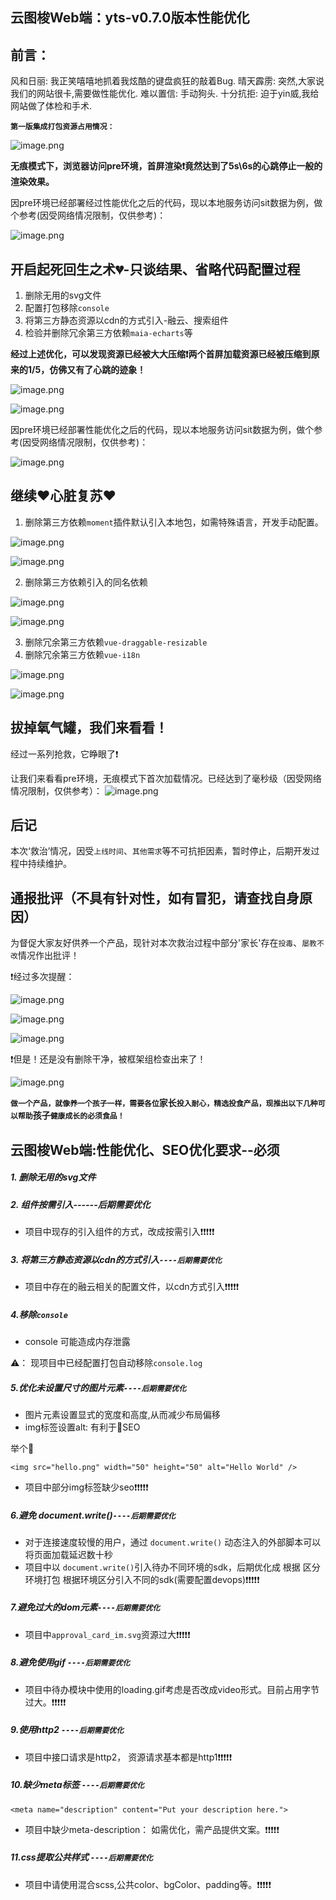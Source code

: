 
## 云图梭Web端：yts-v0.7.0版本性能优化

## 前言：

风和日丽: 我正笑嘻嘻地抓着我炫酷的键盘疯狂的敲着Bug.
晴天霹雳: 突然,大家说我们的网站很卡,需要做性能优化.
难以置信: 手动狗头.
十分抗拒: 迫于yin威,我给网站做了体检和手术.

**`第一版集成打包资源占用情况：`**

![image.png](https://upload-images.jianshu.io/upload_images/11846892-abc3add5daadcf9e.png?imageMogr2/auto-orient/strip%7CimageView2/2/w/1240)

**无痕模式下，浏览器访问pre环境，首屏渲染❗️竟然达到了5s\6s的心跳停止一般的渲染效果。**

因pre环境已经部署经过性能优化之后的代码，现以本地服务访问sit数据为例，做个参考(因受网络情况限制，仅供参考)：

![image.png](https://upload-images.jianshu.io/upload_images/11846892-6223e6e6da17575d.png?imageMogr2/auto-orient/strip%7CimageView2/2/w/1240)

## 开启起死回生之术💔-只谈结果、省略代码配置过程

1. 删除无用的svg文件
2. 配置打包移除`console`
3. 将第三方静态资源以cdn的方式引入-融云、搜索组件
4. 检验并删除冗余第三方依赖`maia-echarts`等

**经过上述优化，可以发现资源已经被大大压缩❗️两个首屏加载资源已经被压缩到原来的1/5，仿佛又有了心跳的迹象！**


![image.png](https://upload-images.jianshu.io/upload_images/11846892-e2186e237a6c30d5.png?imageMogr2/auto-orient/strip%7CimageView2/2/w/1240)


![image.png](https://upload-images.jianshu.io/upload_images/11846892-f67cb00e7d712cfa.png?imageMogr2/auto-orient/strip%7CimageView2/2/w/1240)

因pre环境已经部署性能优化之后的代码，现以本地服务访问sit数据为例，做个参考(因受网络情况限制，仅供参考)：

![image.png](https://upload-images.jianshu.io/upload_images/11846892-6f382e8fbc8b68d4.png?imageMogr2/auto-orient/strip%7CimageView2/2/w/1240)

## 继续❤️心脏复苏❤️

1. 删除第三方依赖`moment`插件默认引入本地包，如需特殊语言，开发手动配置。

![image.png](https://upload-images.jianshu.io/upload_images/11846892-6f97038d280f3eba.png?imageMogr2/auto-orient/strip%7CimageView2/2/w/1240)

![image.png](https://upload-images.jianshu.io/upload_images/11846892-c7586ec91c648d9f.png?imageMogr2/auto-orient/strip%7CimageView2/2/w/1240)


2. 删除第三方依赖引入的同名依赖


![image.png](https://upload-images.jianshu.io/upload_images/11846892-412924f5fbf41389.png?imageMogr2/auto-orient/strip%7CimageView2/2/w/1240)

![image.png](https://upload-images.jianshu.io/upload_images/11846892-8eafaea14b88730d.png?imageMogr2/auto-orient/strip%7CimageView2/2/w/1240)

3. 删除冗余第三方依赖`vue-draggable-resizable`
4. 删除冗余第三方依赖`vue-i18n`

![image.png](https://upload-images.jianshu.io/upload_images/11846892-292d2297a988c456.png?imageMogr2/auto-orient/strip%7CimageView2/2/w/1240)

![image.png](https://upload-images.jianshu.io/upload_images/11846892-95874e77a292b2f0.png?imageMogr2/auto-orient/strip%7CimageView2/2/w/1240)


## 拔掉氧气罐，我们来看看！

经过一系列抢救，它睁眼了❗️

让我们来看看pre环境，无痕模式下首次加载情况。已经达到了毫秒级（因受网络情况限制，仅供参考）：
![image.png](https://upload-images.jianshu.io/upload_images/11846892-9f20b6742f872570.png?imageMogr2/auto-orient/strip%7CimageView2/2/w/1240)


## 后记

本次‘救治’情况，因受`上线时间`、`其他需求`等不可抗拒因素，暂时停止，后期开发过程中持续维护。

## 通报批评（不具有针对性，如有冒犯，请查找自身原因）

为督促大家友好供养一个产品，现针对本次救治过程中部分'家长'存在`投毒`、`屡教不改`情况作出批评！


❗️经过多次提醒：

![image.png](https://upload-images.jianshu.io/upload_images/11846892-8c6aaf8593828ab3.png?imageMogr2/auto-orient/strip%7CimageView2/2/w/1240)

![image.png](https://upload-images.jianshu.io/upload_images/11846892-7dc0bda5f1461b12.png?imageMogr2/auto-orient/strip%7CimageView2/2/w/1240)

![image.png](https://upload-images.jianshu.io/upload_images/11846892-75a09f03f7496632.png?imageMogr2/auto-orient/strip%7CimageView2/2/w/1240)


❗️但是！还是没有删除干净，被框架组检查出来了！

![image.png](https://upload-images.jianshu.io/upload_images/11846892-dca101dd571c278d.png?imageMogr2/auto-orient/strip%7CimageView2/2/w/1240)



**`做一个产品，就像养一个孩子一样，需要各位`家长`投入耐心，精选投食产品，现推出以下几种可以帮助`孩子`健康成长的必须食品！`**


## 云图梭Web端:性能优化、SEO优化要求--必须

##### 1. 删除无用的svg文件
##### 2. 组件按需引入------后期需要优化
*  项目中现存的引入组件的方式，改成按需引入❗️❗️❗️❗️❗️ 
##### 3.  将第三方静态资源以cdn的方式引入`----后期需要优化`
*  项目中存在的融云相关的配置文件，以cdn方式引入❗️❗️❗️❗️❗️ 
##### 4.移除`console`

* console 可能造成内存泄露

⚠️： 现项目中已经配置打包自动移除`console.log`

##### 5.优化未设置尺寸的图片元素`----后期需要优化`
* 图片元素设置显式的宽度和高度,从而减少布局偏移
* img标签设置alt: 有利于SEO

举个🌰

```
<img src="hello.png" width="50" height="50" alt="Hello World" />
```
*  项目中部分img标签缺少seo❗️❗️❗️❗️❗️ 
##### 6.避免 document.write()`----后期需要优化`

* 对于连接速度较慢的用户，通过 `document.write()` 动态注入的外部脚本可以将页面加载延迟数十秒
*  项目中以 `document.write()`引入待办不同环境的sdk，后期优化成 根据 区分环境打包 根据环境区分引入不同的sdk(需要配置devops)❗️❗️❗️❗️❗️ 
##### 7.避免过大的dom元素`----后期需要优化`
*  项目中`approval_card_im.svg`资源过大❗️❗️❗️❗️❗️ 
##### 8.避免使用gif `----后期需要优化`
*  项目中待办模块中使用的loading.gif考虑是否改成video形式。目前占用字节过大。❗️❗️❗️❗️❗️ 
##### 9.使用http2 `----后期需要优化`
*  项目中接口请求是http2， 资源请求基本都是http1❗️❗️❗️❗️❗️ 
##### 10.缺少meta标签 `----后期需要优化`
```
<meta name="description" content="Put your description here.">
```
*  项目中缺少meta-description： 如需优化，需产品提供文案。❗️❗️❗️❗️❗️ 

##### 11.css提取公共样式 `----后期需要优化`
*  项目中请使用混合scss,公共color、bgColor、padding等。❗️❗️❗️❗️❗️ 







